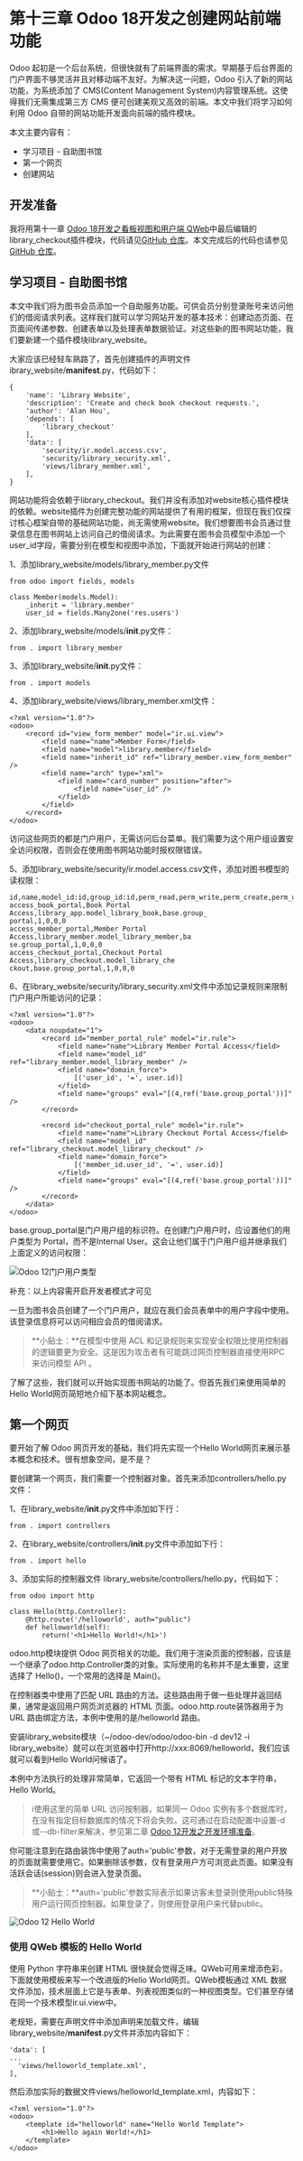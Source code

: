 # 第十三章 Odoo 18开发之创建网站前端功能



Odoo 起初是一个后台系统，但很快就有了前端界面的需求。早期基于后台界面的门户界面不够灵活并且对移动端不友好。为解决这一问题，Odoo 引入了新的网站功能，为系统添加了 CMS(Content Management System)内容管理系统。这使得我们无需集成第三方 CMS 便可创建美观又高效的前端。本文中我们将学习如何利用 Odoo 自带的网站功能开发面向前端的插件模块。

本文主要内容有：

- 学习项目 - 自助图书馆
- 第一个网页
- 创建网站



## 开发准备

我将用第十一章 [Odoo 18开发之看板视图和用户端 QWeb](11.md)中最后编辑的library_checkout插件模块，代码请见[GitHub 仓库](source-code/chapter11)。本文完成后的代码也请参见[GitHub 仓库](source-code/chapter13)。

## 学习项目 - 自助图书馆

本文中我们将为图书会员添加一个自助服务功能。可供会员分别登录账号来访问他们的借阅请求列表。这样我们就可以学习网站开发的基本技术：创建动态页面、在页面间传递参数、创建表单以及处理表单数据验证。对这些新的图书网站功能，我们要新建一个插件模块library_website。

大家应该已经轻车熟路了，首先创建插件的声明文件ibrary_website/__manifest__.py，代码如下：

```
{
    'name': 'Library Website',
    'description': 'Create and check book checkout requests.',
    'author': 'Alan Hou',
    'depends': [
        'library_checkout'
    ],
    'data': [
        'security/ir.model.access.csv',
        'security/library_security.xml',
        'views/library_member.xml',
    ],
}
```

网站功能将会依赖于library_checkout。我们并没有添加对website核心插件模块的依赖。website插件为创建完整功能的网站提供了有用的框架，但现在我们仅探讨核心框架自带的基础网站功能，尚无需使用website。我们想要图书会员通过登录信息在图书网站上访问自己的借阅请求。为此需要在图书会员模型中添加一个user_id字段，需要分别在模型和视图中添加，下面就开始进行网站的创建：

1、添加library_website/models/library_member.py文件

```
from odoo import fields, models

class Member(models.Model):
    _inherit = 'library.member'
    user_id = fields.Many2one('res.users')
```

2、添加library_website/models/__init__.py文件：

```
from . import library_member
```

3、添加library_website/__init__.py文件：

```
from . import models
```

4、添加library_website/views/library_member.xml文件：

```
<?xml version="1.0"?>
<odoo>
    <record id="view_form_member" model="ir.ui.view">
        <field name="name">Member Form</field>
        <field name="model">library.member</field>
        <field name="inherit_id" ref="library_member.view_form_member" />
        <field name="arch" type="xml">
            <field name="card_number" position="after">
                <field name="user_id" />
            </field>
        </field>
    </record>
</odoo>
```

访问这些网页的都是门户用户，无需访问后台菜单。我们需要为这个用户组设置安全访问权限，否则会在使用图书网站功能时报权限错误。

5、添加library_website/security/ir.model.access.csv文件，添加对图书模型的读权限：

```
id,name,model_id:id,group_id:id,perm_read,perm_write,perm_create,perm_unlink
access_book_portal,Book Portal Access,library_app.model_library_book,base.group_
portal,1,0,0,0
access_member_portal,Member Portal Access,library_member.model_library_member,ba
se.group_portal,1,0,0,0
access_checkout_portal,Checkout Portal Access,library_checkout.model_library_che
ckout,base.group_portal,1,0,0,0
```

6、在library_website/security/library_security.xml文件中添加记录规则来限制门户用户所能访问的记录：

```
<?xml version="1.0"?>
<odoo>
    <data noupdate="1">
        <record id="member_portal_rule" model="ir.rule">
            <field name="name">Library Member Portal Access</field>
            <field name="model_id" ref="library_member.model_library_member" />
            <field name="domain_force">
                [('user_id', '=', user.id)]
            </field>
            <field name="groups" eval="[(4,ref('base.group_portal'))]" />
        </record>

        <record id="checkout_portal_rule" model="ir.rule">
            <field name="name">Library Checkout Portal Access</field>
            <field name="model_id" ref="library_checkout.model_library_checkout" />
            <field name="domain_force">
                [('member_id.user_id', '=', user.id)]
            </field>
            <field name="groups" eval="[(4,ref('base.group_portal'))]" />
        </record>
    </data>
</odoo>
```

base.group_portal是门户用户组的标识符。在创建门户用户时，应设置他们的用户类型为 Portal，而不是Internal User。这会让他们属于门户用户组并继承我们上面定义的访问权限：

![Odoo 12门户用户类型](http://alanhou.org/homepage/wp-content/uploads/2019/01/user-type-portal.jpg)

补充：以上内容需开启开发者模式才可见

一旦为图书会员创建了一个门户用户，就应在我们会员表单中的用户字段中使用。该登录信息将可以访问相应会员的借阅请求。

> **小贴士：**在模型中使用 ACL 和记录规则来实现安全权限比使用控制器的逻辑要更为安全。这是因为攻击者有可能跳过网页控制器直接使用RPC 来访问模型 API 。

了解了这些，我们就可以开始实现图书网站的功能了。但首先我们来使用简单的Hello World网页简短地介绍下基本网站概念。

## 第一个网页

要开始了解 Odoo 网页开发的基础，我们将先实现一个Hello World网页来展示基本概念和技术。很有想象空间，是不是？

要创建第一个网页，我们需要一个控制器对象。首先来添加controllers/hello.py文件：

1、在library_website/__init__.py文件中添加如下行：

```
from . import controllers
```

2、在library_website/controllers/__init__.py文件中添加如下行：

```
from . import hello
```

3、添加实际的控制器文件 library_website/controllers/hello.py，代码如下：

```
from odoo import http

class Hello(http.Controller):
    @http.route('/helloworld', auth="public")
    def helloworld(self):
        return('<h1>Hello World!</h1>')
```

odoo.http模块提供 Odoo 网页相关的功能。我们用于渲染页面的控制器，应该是一个继承了odoo.http.Controller类的对象。实际使用的名称并不是太重要，这里选择了 Hello()，一个常用的选择是 Main()。

在控制器类中使用了匹配 URL 路由的方法。这些路由用于做一些处理并返回结果，通常是返回用户网页浏览器的 HTML 页面。odoo.http.route装饰器用于为 URL 路由绑定方法，本例中使用的是/helloworld 路由。

安装library_website模块（~/odoo-dev/odoo/odoo-bin -d dev12 -i library_website）就可以在浏览器中打开http://xxx:8069/helloworld，我们应该就可以看到Hello World问候语了。

本例中方法执行的处理非常简单，它返回一个带有 HTML 标记的文本字符串，Hello World。

> ℹ️使用这里的简单 URL 访问按制器，如果同一 Odoo 实例有多个数据库时，在没有指定目标数据库的情况下将会失败。这可通过在启动配置中设置-d或--db-filter来解决，参见第二章 [Odoo 12开发之开发环境准备](2.md)。

你可能注意到在路由装饰中使用了auth='public'参数，对于无需登录的用户开放的页面就需要使用它。如果删除该参数，仅有登录用户方可浏览此页面。如果没有活跃会话(session)则会进入登录页面。

> **小贴士：**auth='public'参数实际表示如果访客未登录则使用public特殊用户运行网页控制器。如果登录了，则使用登录用户来代替public。

![Odoo 12 Hello World](http://alanhou.org/homepage/wp-content/uploads/2019/01/hello-world.jpg)

### 使用 QWeb 模板的 Hello World

使用 Python 字符串来创建 HTML 很快就会觉得乏味。QWeb可用来增添色彩，下面就使用模板来写一个改进版的Hello World网页。QWeb模板通过 XML 数据文件添加，技术层面上它是与表单、列表视图类似的一种视图类型。它们甚至存储在同一个技术模型ir.ui.view中。

老规矩，需要在声明文件中添加声明来加载文件，编辑library_website/__manifest__.py文件并添加内容如下：

```
'data': [
...
  'views/helloworld_template.xml',
],
```

然后添加实际的数据文件views/helloworld_template.xml，内容如下：

```
<?xml version="1.0"?>
<odoo>
    <template id="helloworld" name="Hello World Template">
        <h1>Hello again World!</h1>
    </template>
</odoo>
```

<template>实际上是一种简写形式，它声明<record>将数据以type="qweb"类型加载到ir.ui.view模型中。现在，我们需要修改控制器方法来使用这个模板：

```
from odoo import http
from odoo.http import request

class Hello(http.Controller):

    @http.route('/helloworld', auth="public")
    def helloworld(self, **kwargs):
        return request.render('library_website.helloworld')
```

模板的渲染是通过render()函数的 request 对象来实现的。

> **小贴士：**注意我们添加了**kwargs方法参数。使用该参数，HTTP 请求中的任意附加参数，如GET 或 POST 请求参数，可通过 kwargs 字典捕获。这会让我们的方法更加健壮，因为即便添加了未预期的参数也不会产生错误。

![Odoo 12 使用 QWeb 模板的 Hello World](http://alanhou.org/homepage/wp-content/uploads/2019/01/web-qweb-template.jpg)

### HelloCMS!

下面我们来增加点趣味性，创建我们自己的简单 CMS。为此我们可以通过 URL在路由中使用模板名（一个页面），然后对其进行渲染。然后就可以动态创建网页，通过我们的 CMS 来提供服务。实现方法很简单：

```
@http.route('/hellocms/<page>', auth='public')
def hello(self, page, **kwargs):
    return http.request.render(page)
```

以上page 参数应匹配一个模板的外部ID，如果在浏览器中打开http://xxx:8069/hellocms/library_website.helloworld，应该又可以看到熟悉的Hello World 页面了。实际上内置的website模块提供了CMS功能，在 /page路径(endpoint)下还包含更为健壮的实现。

![Odoo 12 CMS示例](http://alanhou.org/homepage/wp-content/uploads/2019/01/hellocms.jpg)

> ℹ️在werkzeug的行话中，endpoint是路由的别名，由其静态部分（不含占位符）来表示。比如，CMS 示例中的 endpoint为/hellocms。

大多数情况下，我们要将页面集成到 Odoo 网站中，因此接下来的示例将使用website插件模块。

## 创建网站

前面的示例并未集成到 Odoo 网站中，并有页面 footer 和网站菜单。Odoo 的website插件模板为方便大家提供这些功能。

要使用网站功能，我们需要在工作实例中安装website插件模块。应当在library_website插件模块中添加这一依赖，修改__manifest__.py的 depends 内容如下：

```
'depends': [
    'library_checkout',
    'website',
],
```

要使用网站功能，我们需要对控制器和 QWeb模板进行一些修改。控制器中可在路由上添加一个额外的website=True参数：

```
@http.route('/helloworld', auth="public", website=True)
def helloworld(self, **kwargs):
    return request.render('library_website.helloworld')
```

集成website模块并非严格要求website=True参数，不添加它也可以在模板视图中添加网站布局。但是通过添加可以让我们在网页控制器中使用一些功能：

- 路由会自动变成支持多语言并且会从网站安装的语言中自动检测最接近的语言。需要说明这可能会导致重新路由和重定向。
- 控制器抛出的任何异常都会由网站代码进行处理，这会将默认的错误码变成更友好的错误页面向访客展示。
- 带有当前网站浏览记录的request.website变量，可在请求中进行使用。
- auth=public路由的 public用户将是由后台网站配置中选择的用户。这可能会和本地区、时区等相关。

如果在网页控制器中无需使用上述功能，则可省略website=True参数。但大多数网站QWeb模板需要使用website=True开启一些数据，比如底部公司信息，所以最好还是添加上。

> ℹ️传入QWeb运行上下文语言的网站数据由website/model/ir_ui_view.py文件中的_prepare_qcontext方法设定。

要在模板中添加网站的基本布局，应为QWeb/HTML包裹一个t-call="website.layout"指令，如下所示：

```
<template id="helloworld" name="Hello World Template">
    <t t-call="website.layout">
        <h1>Hello World!</h1>
    </t>
</template>
```

t-call运行QWeb模板website.layout并向其传递 XML 内的tcall 节点。website.layout设计用于渲染带有菜单、头部和底部的完整网页，交将传入的内容放在对应的主区域内。这样，我们的Hello World!示例内容就会显示在 Odoo 网站页面中了。

![Odoo 12依赖 website 后的 Hello World](http://alanhou.org/homepage/wp-content/uploads/2019/01/website-hello-world.jpg)

### 添加 CSS 和 JavaScript 资源

我们的网站页面可能需要一些其它的 CSS 或JavaScript资源。这方面的网页由website 管理，因此需要一个方式来告诉它使用这些文件。我们将使用 CSS 来添加一个简单的删除线效果，创建library_website/static/src/css/library.css文件并添加如下内容：

```
.text-strikeout {
    text-decoration: line-through;
}
```

接下来需要在网站页面中包含该文件。通过在website.assets_frontend模板中添加来实现，该模板用于加载网站相关的资源。添加library_website/views/website_assets.xml数据文件来继承该模板：

```
<?xml version="1.0"?>
<odoo>
    <template id="assets_frontend"
        name="library_website_assets"
        inherit_id="website.assets_frontend">
        <xpath expr="." position="inside">
            <link rel="stylesheet" type="text/css"
                href="/library_website/static/src/css/library.css" />
        </xpath>
    </template>
</odoo>
```

很快我们就会使用text-strikeout这个新的样式类。当然，可以使用相似的方法来添加JavaScript资源。

### 借阅列表控制器

既然我们已经过了一遍基础知识，就来一起实现借阅列表吧。我们需要使用/checkout URL来显示借阅列表的网页。为此我们需要一个控制器方法来准备要展示的数据，以及一个QWeb模板来向用户进行展示。

在模块中添加library_website/controllers/main.py文件，代码如下：

```
from odoo import http
from odoo.http import request

class Main(http.Controller):
    @http.route('/checkouts', auth='user', website=True)
    def checkouts(self, **kwargs):
        Checkout = request.env['library.checkout']
        checkouts = Checkout.search([])
        return request.render(
            'library_website.index',
            {'docs': checkouts})
```

控制器获取要使用的数据并传给渲染的模板。本例中控制器需要一个登录了的会话，因为路由中有一个auth='user'属性。这是默认行为，推荐明确指出需要用户会话。登录了的用户存储在环境对象中，通过 request.env来使用。search()语句使用它来过滤出相应的借阅记录。

对于无需登录即可访问的控制器，所能读取的数据也是非常有限的。这种情况下，我们经常需要对部分代码采用提权上下文运行。这时我们可使用sudo()模型方法，它将权限上下文权限修改为内部超级用户，突破大部分限制。权力越大，责任越大，我们要小心这种操作带来的安全风险。需要特别注意在提权时输入的参数以及执行的操作的有效性。建议将sudo() 记录集操作控制在最小范围内。

回到我们的代码，它以request.render()方法收尾。和之前一样，我们传入了QWeb模板渲染的标识符，和模板运行用到的上下文字典。本例中我们向模板传入 docs 变量，该变量包含要渲染借阅记录的记录集。

### 借阅 QWeb 模板

QWeb模板使用数据文件来添加，我们可以使用library_website/views/checkout_template.xml文件并添加如下代码：

```
<?xml version="1.0"?>
<odoo>
    <template id="index" name="Checkout List">
        <t t-call="website.layout">
            <div id="wrap" class="container">
                <h1>Checkouts</h1>

                <!-- List of Checkouts -->
                <t t-foreach="docs" t-as="doc">
                    <div class="row">
                        <input type="checkbox" disabled="True"
                            t-att-checked="'checked' if doc.stage_id.fold else None" />
                        <a t-attf-href="/checkout/{{slug(doc)}}">
                            <h3 t-field="doc.request_date"
                                t-att-class="'text-strikeout' if doc.stage_id.fold else ''" />
                        </a>
                    </div>
                </t>
            </div>
        </t>
    </template>
</odoo>
```

以上代码使用t-foreach指令来迭代 docs 记录集。我们使用了复选框 input 并在借阅完成时保持为已选状态。在 HTML 中，复选框是否被勾选取决于是否有 checked 属性。为此我们使用了t-att-NAME指定来根据表达式动态渲染 checked 属性。当表达式运行结果为 None（或任意其它 false 值）时，QWeb会忽略该属性，本例用它就非常方便了。

在渲染任务名时，t-attf指令用于动态创建打开每个指定任务的明细表单的URL。我们使用一个特殊函数slug()来为每条记录生成易于阅读的 URL。该链接目前尚无法使用，因为我们还没有创建对应的控制器。

在每条借阅记录上，我们还使用了t-att 指令来在借阅为最终状态时应用text-strikeout样式。

![Odoo 12图书项目 checkouts](http://alanhou.org/homepage/wp-content/uploads/2019/01/checkouts.jpg)

### 借阅明细页面

借阅列表中的每一项都有一个相应明细页面的链接。我们就为这些链接实现一个控制器，以及实现一个QWeb模板来用于展示。说到这里应该已经很明朗了。

在library_website/controllers/main.py文件中添加如下方法：

```
class Main(http.Controller):
...

    @http.route('/checkout/<model("library.checkout"):doc>',
        auth='user', # 默认值，但此处明确指定
        website=True)
    def checkout(self, doc, **kwargs):
        return http.request.render(
            'library_website.checkout',
            {'doc': doc})
```

注意这里路由使用了带有model("library.checkout")转换器的占位符，会映射到方法的 doc 变量中。它从 URL 中捕获借阅标识符，可以是简单的 ID 数值或链接别名，然后转换成相应的浏览记录对象。

对于QWeb模板，应在library_website/views/checkout_template.xml数据文件中添加如下代码：

```
    <template id="checkout" name="Checkout Form">
        <t t-call="website.layout">
            <div id="wrap" class="container">
                <h1 t-field="doc.request_date" />
                <h5>Member: <span t-field="doc.member_id" /></h5>
                <h5>Stage: <span t-field="doc.stage_id" /></h5>
            </div>
        </t>
    </template>
```

这里值得一提的是使用了<t t-field>元素。和在后台中一样，它处理字段值的相应展示。比如，它正确地展示日期值和many-to-one值。

![Odoo 12借阅明细页面](http://alanhou.org/homepage/wp-content/uploads/2019/01/checkout.jpg)

补充：controllers/__init__.py和__mainfest__.py 中请自行添加控制器文件和数据文件的引用

## 总结

读者现在应该对网站功能的基础有了不错的掌握。我们学习了如何使用网页控制器和QWeb模板来动态渲染网页。然后学习了如何使用website插件并使用它来创建我们自己页面。最后，我们介绍了网站表单插件来帮助我们来创建网页表单。这些都是创建网站功能的核心能技巧。

我们已经学习了Odoo 主要构件的开发，是时候学习如何将Odoo 服务部署到生产环境了。

 

☞☞☞第十四章 [Odoo 18开发之部署和维护生产实例](14.md)

 

## 扩展阅读

Odoo 官方文档中有一些对本文讲解课题的补充参考材料：

- [网页控制器](https://www.odoo.com/documentation/12.0/reference/http.html)
- [QWeb语言](https://www.odoo.com/documentation/12.0/reference/qweb.html)
- [JavaScript API指南](https://www.odoo.com/documentation/12.0/reference/javascript_reference.html)
- [Bootstrap样式文档](https://getbootstrap.com/docs/4.1/getting-started/introduction/)
- 还可以在[Packt](https://www.packtpub.com/tech/Bootstrap)上找到更多的 Bootstrap学习资源

 